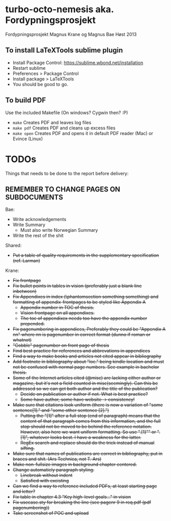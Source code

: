 turbo-octo-nemesis aka. Fordypningsprosjekt
==================

Fordypningsprosjekt Magnus Krane og Magnus Bae
Høst 2013


To install LaTeXTools sublime plugin
------
 * Install Package Control: https://sublime.wbond.net/installation
 * Restart sublime
 * Preferences > Package Control
 * Install package > LaTeXTools
 * You should be good to go.

To build PDF
-------
Use the included Makefile (On windows? Cygwin then? :P)
 * ```make``` Creates PDF and leaves log files
 * ```make pdf``` Creates PDF and cleans up excess files
 * ```make open``` Creates PDF and opens it in default PDF reader (Mac) or Evince (Linux)


 TODOs
 ========
 Things that needs to be done to the report before delivery:

REMEMBER TO CHANGE PAGES ON SUBDOCUMENTS
-------------

Bae:
  * Write acknowledgements
  * Write Summary
     * Must also write Norwegian Summary
  * Write the rest of the shit

Shared: 
  * ~~Put a table of quality requirements in the supplementary specification (ref. Larman)~~

Krane:
  * ~~Fix frontpage~~
  * ~~Fix bullet points in tables in vision (preferably just a blank line inbetween)~~
  * ~~Fix Appendixes in index (\phantomsection something something) and formatting of appendix-frontpages to be styled like Appendix A~~
     * ~~Appendix number in TOC of thesis.~~
     * ~~Vision frontpage on all appendixes.~~
     * ~~The toc of appendixex needs too have the appendix number prepended.~~
  * ~~Fix pagenumbering in appendices, Preferably they could be "Appendix A nn" where nn is pagenumber in correct format (dunno if roman or whatnot)~~
  * ~~"Gobble" pagenumber on front page of thesis~~
  * ~~Find best practice for references and abbrevations in appendices~~
  * ~~Find a way to make books and articles not cited appear in bibliography~~
  * ~~Add footnote in bibliography about "loc." being kindle location and must not be confused with normal page numbers. See example in bachelor thesis.~~
  * ~~Some of the Internet articles cited (@misc) are lacking either author or magazine, but it's not a field counted in misc(seemingly). Can this be addressed so we can get both author and the title of the publication?~~
     * ~~Decide on publication or author if not. What is best practice?~~
     * ~~Some have author, some have website -> consistency!~~
  * <del>Make sure that citations look uniform (there is now a variation of "some sentence[1]." and "some other sentence [2].")</del>
     * ~~Putting the "[1]" after a full stop (end of paragraph) means that the content of that paragraph comes from this information, and the full stop should not be moved to be behind the reference notation. However, also here we want uniform formatting. So use ".[1]"" or ". [1]", whatever looks best. I have a weakness for the latter.~~
     * ~~RegEx search and replace should do the trick instead of manual sifting.~~
  * ~~Make sure that names of publications are correct in bibliography, put in braces and shit. (Ars Technica, not T. Ars)~~
  * ~~Make non-fullsize images in background chapter centered.~~
  * ~~Change automaticly paragraph styling.~~
     * ~~Linebreak without indent~~
     * ~~Satisfied with excisting~~
  * ~~Can we find a way to reference included PDFs, at least starting page and letter?~~
  * ~~Fix table in chapter 4.3 "Key high-level goals..." in vision~~
  * ~~Fix usecase.sty for breaking the line (see pagenr 9 in req.pdf (pdf pagenumbering))~~
  * ~~Take screenshot of POC and upload~~
